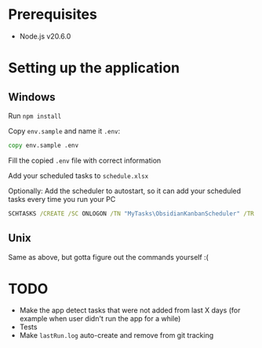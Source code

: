 # Prerequisites

- Node.js v20.6.0

# Setting up the application

## Windows
Run `npm install`

Copy `env.sample` and name it `.env`:
```bat
copy env.sample .env
```

Fill the copied `.env` file with correct information

Add your scheduled tasks to `schedule.xlsx`

Optionally: Add the scheduler to autostart, so it can add your scheduled tasks every time you run your PC
```bat
SCHTASKS /CREATE /SC ONLOGON /TN "MyTasks\ObsidianKanbanScheduler" /TR "npm start --prefix 'C:\PROJECT\LOCATION\ObsidianKanbanScheduler'"
```

## Unix

Same as above, but gotta figure out the commands yourself :(


# TODO

- Make the app detect tasks that were not added from last X days (for example when user didn't run the app for a while)
- Tests
- Make `lastRun.log` auto-create and remove from git tracking